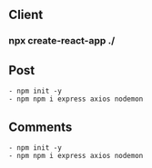 ## Client 
### npx create-react-app ./

## Post 
    - npm init -y
    - npm npm i express axios nodemon

## Comments 
    - npm init -y
    - npm npm i express axios nodemon